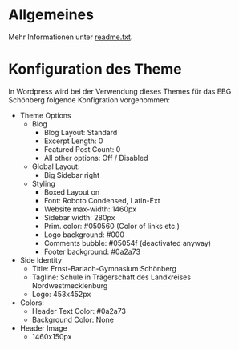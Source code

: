 # Allgemeines

Mehr Informationen unter [readme.txt](./readme.txt).


# Konfiguration des Theme

In Wordpress wird bei der Verwendung dieses Themes für das EBG Schönberg folgende Konfigration vorgenommen:

- Theme Options 
    - Blog
        - Blog Layout: Standard
        - Excerpt Length: 0
        - Featured Post Count: 0
        - All other options: Off / Disabled
    - Global Layout:
        - Big Sidebar right
    - Styling
        - Boxed Layout on
        - Font: Roboto Condensed, Latin-Ext
        - Website max-width: 1460px
        - Sidebar width: 280px
        - Prim. color: #050560 (Color of links etc.)
        - Logo background: #000
        - Comments bubble: #05054f (deactivated anyway)
        - Footer background: #0a2a73
- Side Identity
    - Title: Ernst-Barlach-Gymnasium Schönberg
    - Tagline: Schule in Trägerschaft des Landkreises Nordwestmecklenburg
    - Logo: 453x452px
- Colors:
    - Header Text Color: #0a2a73
    - Background Color: None
- Header Image
    - 1460x150px
